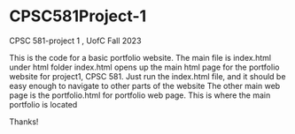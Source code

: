 # CPSC581Project-1
CPSC 581-project 1 , UofC Fall 2023

This is the code for a basic portfolio website.
The main file is index.html under html folder
index.html opens up the main html page for the portfolio website for project1, CPSC 581.
Just run the index.html file, and it should be easy enough to navigate to other parts of the website
The other main web page is the portfolio.html for portfolio web page. This is where the main portfolio is located

Thanks!
